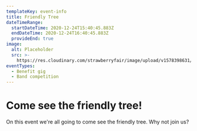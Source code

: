 ```yaml
---
templateKey: event-info
title: Friendly Tree
dateTimeRange:
  startDateTime: 2020-12-24T15:40:45.883Z
  endDateTime: 2020-12-24T16:40:45.883Z
  provideEnd: true
image:
  alt: Placeholder
  src: >-
    https://res.cloudinary.com/strawberryfair/image/upload/v1578398631/Events/flying-pig_yyce2k.jpg
eventTypes:
  - Benefit gig
  - Band competition
---
```

# Come see the friendly tree!

On this event we're all going to come see the friendly tree. Why not join us?
